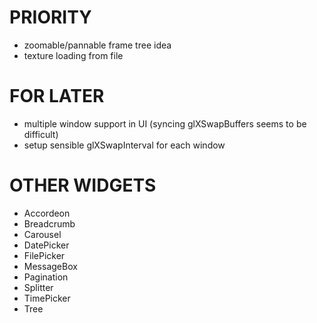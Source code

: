 # PRIORITY

- zoomable/pannable frame tree idea
- texture loading from file

# FOR LATER

- multiple window support in UI (syncing glXSwapBuffers seems to be difficult)
- setup sensible glXSwapInterval for each window

# OTHER WIDGETS

- Accordeon
- Breadcrumb
- Carousel
- DatePicker
- FilePicker
- MessageBox
- Pagination
- Splitter
- TimePicker
- Tree
